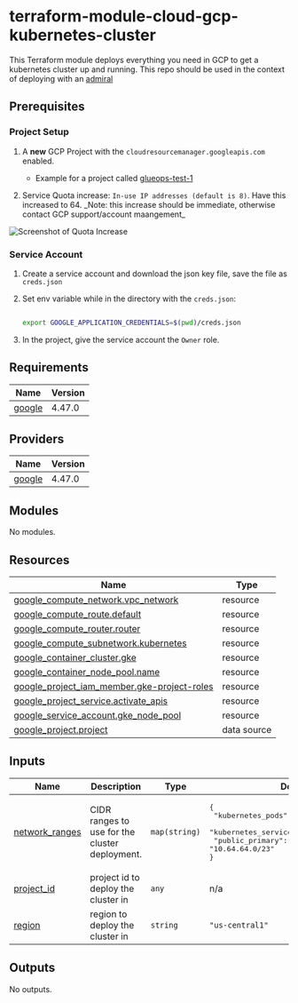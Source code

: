 <!-- BEGIN_TF_DOCS -->
# terraform-module-cloud-gcp-kubernetes-cluster

This Terraform module deploys everything you need in GCP to get a kubernetes cluster up and running. This repo should be used in the context of deploying with an [admiral](https://github.com/glueops/admiral)

## Prerequisites

### Project Setup

1. A **new** GCP Project with the `cloudresourcemanager.googleapis.com` enabled.

   * Example for a project called [glueops-test-1](https://console.developers.google.com/apis/api/cloudresourcemanager.googleapis.com/overview?project=glueops-test-1)

2. Service Quota increase: `In-use IP addresses (default is 8)`. Have this increased to 64. \_Note: this increase should be immediate, otherwise contact GCP support/account maangement\_

![Screenshot of Quota Increase](https://user-images.githubusercontent.com/6570292/210277244-f3a75d06-763f-4bdc-805e-4f8bd3c77ad5.png)

### Service Account

1. Create a service account and download the json key file, save the file as `creds.json`

2. Set env variable while in the directory with the `creds.json`:

    ```bash

    export GOOGLE_APPLICATION_CREDENTIALS=$(pwd)/creds.json
    ```

3. In the project, give the service account the `Owner` role.

## Requirements

| Name | Version |
|------|---------|
| <a name="requirement_google"></a> [google](#requirement\_google) | 4.47.0 |

## Providers

| Name | Version |
|------|---------|
| <a name="provider_google"></a> [google](#provider\_google) | 4.47.0 |

## Modules

No modules.

## Resources

| Name | Type |
|------|------|
| [google_compute_network.vpc_network](https://registry.terraform.io/providers/hashicorp/google/4.47.0/docs/resources/compute_network) | resource |
| [google_compute_route.default](https://registry.terraform.io/providers/hashicorp/google/4.47.0/docs/resources/compute_route) | resource |
| [google_compute_router.router](https://registry.terraform.io/providers/hashicorp/google/4.47.0/docs/resources/compute_router) | resource |
| [google_compute_subnetwork.kubernetes](https://registry.terraform.io/providers/hashicorp/google/4.47.0/docs/resources/compute_subnetwork) | resource |
| [google_container_cluster.gke](https://registry.terraform.io/providers/hashicorp/google/4.47.0/docs/resources/container_cluster) | resource |
| [google_container_node_pool.name](https://registry.terraform.io/providers/hashicorp/google/4.47.0/docs/resources/container_node_pool) | resource |
| [google_project_iam_member.gke-project-roles](https://registry.terraform.io/providers/hashicorp/google/4.47.0/docs/resources/project_iam_member) | resource |
| [google_project_service.activate_apis](https://registry.terraform.io/providers/hashicorp/google/4.47.0/docs/resources/project_service) | resource |
| [google_service_account.gke_node_pool](https://registry.terraform.io/providers/hashicorp/google/4.47.0/docs/resources/service_account) | resource |
| [google_project.project](https://registry.terraform.io/providers/hashicorp/google/4.47.0/docs/data-sources/project) | data source |

## Inputs

| Name | Description | Type | Default | Required |
|------|-------------|------|---------|:--------:|
| <a name="input_network_ranges"></a> [network\_ranges](#input\_network\_ranges) | CIDR ranges to use for the cluster deployment. | `map(string)` | <pre>{<br>  "kubernetes_pods": "10.65.0.0/16",<br>  "kubernetes_services": "10.64.224.0/20",<br>  "public_primary": "10.64.64.0/23"<br>}</pre> | no |
| <a name="input_project_id"></a> [project\_id](#input\_project\_id) | project id to deploy the cluster in | `any` | n/a | yes |
| <a name="input_region"></a> [region](#input\_region) | region to deploy the cluster in | `string` | `"us-central1"` | no |

## Outputs

No outputs.
<!-- END_TF_DOCS -->
